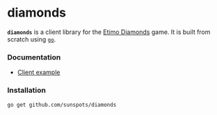 # diamonds
**`diamonds`** is a client library for the [Etimo Diamonds](http://diamonds.etimo.se/) game. It is built from scratch using [`go`](http://golang.org/).

### Documentation
* [Client example](https://github.com/sunspots/diamonds/tree/master/example_test.go)

### Installation

    go get github.com/sunspots/diamonds

